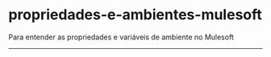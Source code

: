 # propriedades-e-ambientes-mulesoft
Para entender as propriedades e variáveis de ambiente no Mulesoft

---

